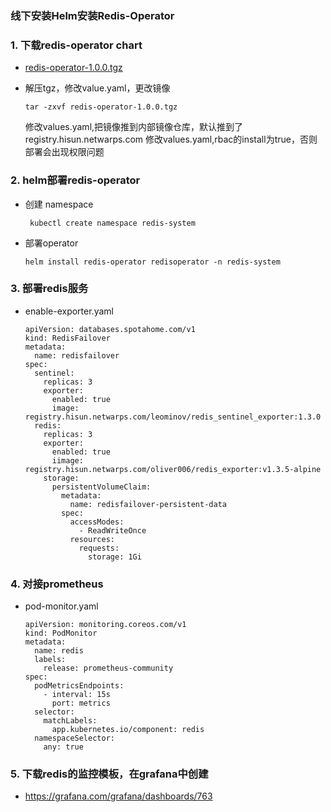### 线下安装Helm安装Redis-Operator

### 1. 下载redis-operator chart

- [redis-operator-1.0.0.tgz](https://pnode.solarfs.io/dn/file/0c35cbf6b6caaba2db651681cde60d7f/redis-operator-1.0.0.tgz)

- 解压tgz，修改value.yaml，更改镜像

	```
	tar -zxvf redis-operator-1.0.0.tgz
	```
	
	修改values.yaml,把镜像推到内部镜像仓库，默认推到了registry.hisun.netwarps.com
        修改values.yaml,rbac的install为true，否则部署会出现权限问题
	
### 2. helm部署redis-operator

- 创建 namespace 
		
	```	
	 kubectl create namespace redis-system
	```
- 部署operator

	```
	helm install redis-operator redisoperator -n redis-system
	```
	
### 3. 部署redis服务	

- enable-exporter.yaml 

	```
	apiVersion: databases.spotahome.com/v1
    kind: RedisFailover
    metadata:
      name: redisfailover
    spec:
      sentinel:
        replicas: 3
        exporter:
          enabled: true
          image: registry.hisun.netwarps.com/leominov/redis_sentinel_exporter:1.3.0
      redis:
        replicas: 3
        exporter:
          enabled: true
          iimage: registry.hisun.netwarps.com/oliver006/redis_exporter:v1.3.5-alpine
        storage:
          persistentVolumeClaim:
            metadata:
              name: redisfailover-persistent-data
            spec:
              accessModes:
                - ReadWriteOnce
              resources:
                requests:
                  storage: 1Gi	
	```
	
### 4. 对接prometheus

- pod-monitor.yaml
	
	```
	apiVersion: monitoring.coreos.com/v1
    kind: PodMonitor
    metadata:
      name: redis
      labels:
        release: prometheus-community
    spec:
      podMetricsEndpoints:
        - interval: 15s
          port: metrics
      selector:
        matchLabels:
          app.kubernetes.io/component: redis
      namespaceSelector:
        any: true
	
	```
	
### 5. 下载redis的监控模板，在grafana中创建

 - https://grafana.com/grafana/dashboards/763

